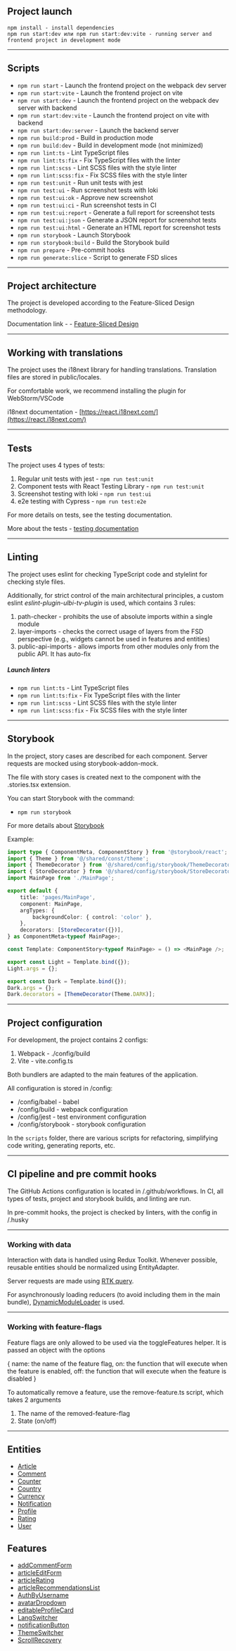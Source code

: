 ## Project launch

```
npm install - install dependencies
npm run start:dev или npm run start:dev:vite - running server and frontend project in development mode
```

---

## Scripts

-   `npm run start` - Launch the frontend project on the webpack dev server
-   `npm run start:vite` - Launch the frontend project on vite
-   `npm run start:dev` - Launch the frontend project on the webpack dev server with backend
-   `npm run start:dev:vite` - Launch the frontend project on vite with backend
-   `npm run start:dev:server` - Launch the backend server
-   `npm run build:prod` - Build in production mode
-   `npm run build:dev` - Build in development mode (not minimized)
-   `npm run lint:ts` - Lint TypeScript files
-   `npm run lint:ts:fix` - Fix TypeScript files with the linter
-   `npm run lint:scss` - Lint SCSS files with the style linter
-   `npm run lint:scss:fix` - Fix SCSS files with the style linter
-   `npm run test:unit` - Run unit tests with jest
-   `npm run test:ui` - Run screenshot tests with loki
-   `npm run test:ui:ok` - Approve new screenshot
-   `npm run test:ui:ci` - Run screenshot tests in CI
-   `npm run test:ui:report` - Generate a full report for screenshot tests
-   `npm run test:ui:json` - Generate a JSON report for screenshot tests
-   `npm run test:ui:html` - Generate an HTML report for screenshot tests
-   `npm run storybook` - Launch Storybook
-   `npm run storybook:build` - Build the Storybook build
-   `npm run prepare` - Pre-commit hooks
-   `npm run generate:slice` - Script to generate FSD slices

---

## Project architecture

The project is developed according to the Feature-Sliced Design methodology.

Documentation link - - [Feature-Sliced Design](https://feature-sliced.design/docs/get-started/tutorial)

---

## Working with translations

The project uses the i18next library for handling translations. Translation files are stored in public/locales.

For comfortable work, we recommend installing the plugin for WebStorm/VSCode

i18next documentation - [https://react.i18next.com/](https://react.i18next.com/)

---

## Tests

The project uses 4 types of tests:

1. Regular unit tests with jest - `npm run test:unit`
2. Component tests with React Testing Library - `npm run test:unit`
3. Screenshot testing with loki - `npm run test:ui`
4. e2e testing with Cypress - `npm run test:e2e`

For more details on tests, see the testing documentation.

More about the tests - [testing documentation](/docs/tests.md)

---

## Linting

The project uses eslint for checking TypeScript code and stylelint for checking style files.

Additionally, for strict control of the main architectural principles, a custom eslint _eslint-plugin-ulbi-tv-plugin_ is used, which contains 3 rules:

1. path-checker - prohibits the use of absolute imports within a single module
2. layer-imports - checks the correct usage of layers from the FSD perspective (e.g., widgets cannot be used in features and entities)
3. public-api-imports - allows imports from other modules only from the public API. It has auto-fix

##### Launch linters

-   `npm run lint:ts` - Lint TypeScript files
-   `npm run lint:ts:fix` - Fix TypeScript files with the linter
-   `npm run lint:scss` - Lint SCSS files with the style linter
-   `npm run lint:scss:fix` - Fix SCSS files with the style linter

---

## Storybook

In the project, story cases are described for each component. Server requests are mocked using storybook-addon-mock.

The file with story cases is created next to the component with the .stories.tsx extension.

You can start Storybook with the command:

-   `npm run storybook`

For more details about [Storybook](/docs/storybook.md)

Example:

```typescript jsx
import type { ComponentMeta, ComponentStory } from '@storybook/react';
import { Theme } from '@/shared/const/theme';
import { ThemeDecorator } from '@/shared/config/storybook/ThemeDecorator/ThemeDecorator';
import { StoreDecorator } from '@/shared/config/storybook/StoreDecorator/StoreDecorator';
import MainPage from './MainPage';

export default {
    title: 'pages/MainPage',
    component: MainPage,
    argTypes: {
        backgroundColor: { control: 'color' },
    },
    decorators: [StoreDecorator({})],
} as ComponentMeta<typeof MainPage>;

const Template: ComponentStory<typeof MainPage> = () => <MainPage />;

export const Light = Template.bind({});
Light.args = {};

export const Dark = Template.bind({});
Dark.args = {};
Dark.decorators = [ThemeDecorator(Theme.DARK)];
```

---

## Project configuration

For development, the project contains 2 configs:

1. Webpack - ./config/build
2. Vite - vite.config.ts

Both bundlers are adapted to the main features of the application.

All configuration is stored in /config:

-   /config/babel - babel
-   /config/build - webpack configuration
-   /config/jest - test environment configuration
-   /config/storybook - storybook configuration

In the `scripts` folder, there are various scripts for refactoring, simplifying code writing, generating reports, etc.

---

## CI pipeline and pre commit hooks

The GitHub Actions configuration is located in /.github/workflows. In CI, all types of tests, project and storybook builds, and linting are run.

In pre-commit hooks, the project is checked by linters, with the config in /.husky

---

### Working with data

Interaction with data is handled using Redux Toolkit. Whenever possible, reusable entities should be normalized using EntityAdapter.

Server requests are made using [RTK query](/src/shared/api/rtkApi.ts).

For asynchronously loading reducers (to avoid including them in the main bundle), [DynamicModuleLoader](/src/shared/lib/components/DynamicModuleLoader/DynamicModuleLoader.tsx) is used.

---

### Working with feature-flags

Feature flags are only allowed to be used via the toggleFeatures helper.
It is passed an object with the options

{
name: the name of the feature flag,
on: the function that will execute when the feature is enabled,
off: the function that will execute when the feature is disabled
}

To automatically remove a feature, use the remove-feature.ts script,
which takes 2 arguments

1. The name of the removed-feature-flag
2. State (on/off)

---

## Entities

-   [Article](/src/entities/Article)
-   [Comment](/src/entities/Comment)
-   [Counter](/src/entities/Counter)
-   [Country](/src/entities/Country)
-   [Currency](/src/entities/Currency)
-   [Notification](/src/entities/Notification)
-   [Profile](/src/entities/Profile)
-   [Rating](/src/entities/Rating)
-   [User](/src/entities/User)

## Features

-   [addCommentForm](/src/features/addCommentForm)
-   [articleEditForm](/src/features/articleEditForm)
-   [articleRating](/src/features/articleRating)
-   [articleRecommendationsList](/src/features/articleRecommendationsList)
-   [AuthByUsername](/src/features/AuthByUsername)
-   [avatarDropdown](/src/features/avatarDropdown)
-   [editableProfileCard](/src/features/editableProfileCard)
-   [LangSwitcher](/src/features/LangSwitcher)
-   [notificationButton](/src/features/notificationButton)
-   [ThemeSwitcher](/src/features/ThemeSwitcher)
-   [ScrollRecovery](/src/features/ScrollRecovery)
